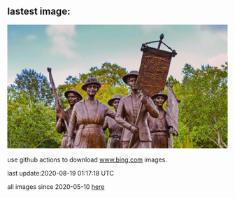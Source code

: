 ## lastest image:
![](images/TennesseeWoman.jpg)

use github actions to download www.bing.com images.

last update:2020-08-19 01:17:18 UTC

all images since 2020-05-10 [here](https://github.com/counter2015/bing-daily-images/tree/master/images) 
